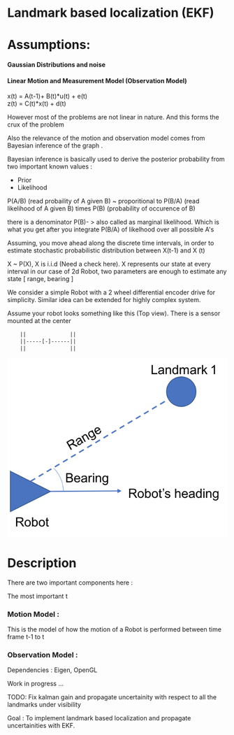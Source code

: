 # Landmark based localization (EKF)

# Assumptions: 

#### Gaussian Distributions and noise 

#### Linear Motion and Measurement Model (Observation Model)


x(t) = A(t-1)+ B(t)*u(t) + e(t) <br/>
z(t) = C(t)*x(t) + d(t)

However most of the problems are not linear in nature. And this forms the crux of the problem

Also the relevance of the motion and observation model comes from Bayesian inference of the graph .

Bayesian inference is basically used to derive the posterior probability from two important known values : <br/>
- Prior
- Likelihood  

P(A/B) (read probaility of A given B) ~ proporitional to P(B/A) (read likelihood of A given B) times P(B) (probability of occurence of B)

there is a denominator P(B)- > also called as marginal likelihood. Which is what you get after you integrate P(B/A) of likelhood over all possible A's

Assuming, you move ahead along the discrete time intervals, in order to estimate stochastic probabilistic distribution
between X(t-1) and X (t)

X ~ P(X), X is i.i.d (Need a check here). X represents our state at every interval in our case of 
2d Robot, two parameters are enough to estimate any state [ range, bearing ]


We consider a simple Robot with a 2 wheel differential encoder drive for simplicity. Similar idea can be extended
for highly complex system. 

Assume your robot looks something like this (Top view). There is a sensor mounted at the center


        
        ||              || 
        ||-----[-]------||
        ||              ||
        


![Image ](https://github.com/mdasifchand/StateEstimation/blob/main/images/lidar_example.png)









# Description

There are two important components here :

The most important t      
        
        
### Motion Model :

This is the model of how the motion of a Robot is performed between time frame t-1 to t





### Observation Model :




Dependencies : Eigen, OpenGL

Work in progress ... 

TODO: Fix kalman gain and propagate uncertainity with respect to all the landmarks under visibility

Goal : To implement landmark based localization and propagate uncertainities with EKF. 





